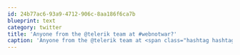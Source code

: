 ```yaml
---
id: 24b77ac6-93a9-4712-906c-8aa186f6ca7b
blueprint: text
category: twitter
title: 'Anyone from the @telerik team at #webnotwar?'
caption: 'Anyone from the @telerik team at <span class="hashtag hashtag_local">#<a href="http://tweettemp.darylchymko.ca/?tag=webnotwar">webnotwar</a>?'
---
```

